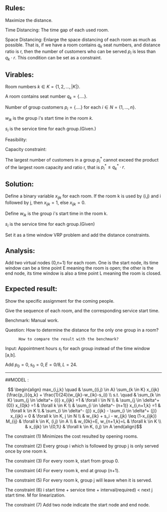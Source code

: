 ##  Rules:

Maximize the distance.

Time Distancing:  The time gap of each used room.

Space Distancing:  Enlarge the space distancing of each room as much as possible. That is, if we have a room contains $q_k$ seat numbers, and distance ratio is r, then the number of customers who can be served $p_i$ is less than $q_k\cdot r$.  This condition can be set as a constraint.

##  Virables:
Room numbers $k \in K = \{1,2,...,|K|\}$.

A room contains seat number $q_k = \{....\}$.

Number of group customers $p_i = \{....\}$ for each $i \in N = \{1,...,n\}$.

$w_{ik}$ is the group i's start time in the room $k$.

$s_i$ is the service time for each group.(Given.)

Feasibility:
<!-- Time window constraints: -->
<!--
Time window $[a_{i},b_{i}]$ for each group, but it satisfies the time constraints during opening time [E, L] for the room. -->

Capacity constraint:

The largest number of customers in a group $p_i^*$ cannot exceed the product of the largest room capacity and ratio r, that is $p_i^* \leq q_k^*\cdot r$.

##  Solution:

<!-- Define the time distance $t_{i}$ for group i. It can be variable or the constant. In our case, we set the
time interval as the variable and it should be larger than half an hour. -->

Define a binary variable $x_{ijk}$ for each room. If the room k is used by (i,j) and i followed by j, then $x_{ijk} = 1$, else $x_{ijk} = 0$.

Define
$w_{ik}$ is the group i's start time in the room k.

$s_i$ is the service time for each group.(Given)

Set it as a time window VRP problem and add the distance constraints.

##  Analysis:

Add two virtual nodes (0,n+1) for each room. One is the start node, its time window can be a time point E meaning the room is open; the other is the end node, its time window is also a time point L meaning the room is closed.

##  Expected result:
Show the specific assignment for the coming people.

Give the sequence of each room, and the corresponding service start time.

Benchmark: Manual work.

Question: How to determine the distance for the only one group in a room?

          How to compare the result with the benchmark?

Input: Appointment hours $s_i$ for each group instead of the time window [a,b].

Add $p_0 = 0, s_0 = 0, E = 0/8, L=24.$

****************************************************
##MODEL :

$$
\begin{align}
max_{i,j,k} \quad & \sum_{(i,j) \in A} \sum_{k \in K} x_{ijk} (\frac{p_i}{q_k} + \frac{1}{24}(w_{jk}-w_{ik}-s_i)) \\
s.t. \quad  & \sum_{k \in K} \sum_{j \in \delta^+ (i)} x_{ijk} =1 & \forall i \in N  \\
& \sum_{j \in \delta^+ (0)} x_{0jk} =1 & \forall k \in K \\
& \sum_{i \in \delta^- (n+1)} x_{i,n+1,k} =1 & \forall k \in K \\
& \sum_{i \in \delta^- (j)} x_{ijk} - \sum_{i \in \delta^+ (j)} x_{ijk} = 0  & \forall k \in K, j \in N \\
& w_{ik} + s_i - w_{jk} \leq (1-x_{ijk}) M_{ij} & \forall k \in K, (i,j) \in A \\
& w_{0k}=E, w_{n+1,k}=L  & \forall k \in K \\
& x_{ijk} \in \{0,1\} & \forall k \in K, (i,j) \in A
\end{align}$$

The constraint (1) Minimizes the cost resulted by opening rooms.

The constraint (2) Every group i which is followed by group j is only served once by one room k.

The constraint (3) For every room k, start from group 0.

The constraint (4) For every room k, end at group (n+1).

The constraint (5) For every room k, group j will leave when it is served.

The constraint (6) i start time + service time + interval(required) < next j start time. M for linearization.

<!-- The constraint (7) Time window constraints for every group. -->

The constraint (7) Add two node indicate the start node and end node.
